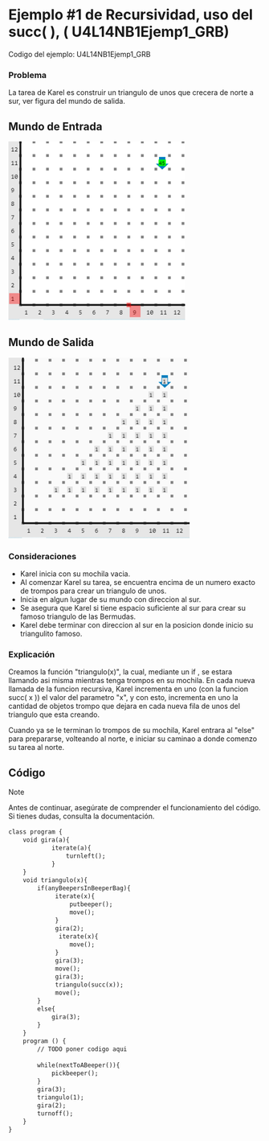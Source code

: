 # Ejemplo #1 de Recursividad, uso del succ( ), ( U4L14NB1Ejemp1_GRB)

Codigo del ejemplo: U4L14NB1Ejemp1_GRB

### Problema

La tarea de Karel es construir un triangulo de unos que crecera de norte a sur, ver figura del mundo de salida.

## Mundo de Entrada

![L14E1ME.png](L14E1ME.png?raw=true)

## Mundo de Salida

![L14E1MS.png](L14E1MS.png?raw=true)

### Consideraciones

- Karel inicia con su mochila vacia.
- Al comenzar Karel su tarea, se encuentra encima de un numero exacto de trompos para crear un triangulo de unos.
- Inicia en algun lugar de su mundo con direccion al sur.
- Se asegura que Karel si tiene espacio suficiente al sur para crear su famoso triangulo de las Bermudas.
- Karel debe terminar con direccion al sur en la posicion donde inicio su triangulito famoso.

### Explicación

Creamos la función "triangulo(x)", la cual, mediante un if , se estara llamando asi misma mientras tenga trompos en su mochila. En cada nueva llamada de la funcion recursiva, Karel incrementa en uno (con la funcion succ( x )) el valor del parametro "x", y con esto, incrementa en uno la cantidad de objetos trompo que dejara en cada nueva fila de unos del triangulo que esta creando.

Cuando ya se le terminan lo trompos de su mochila, Karel entrara al "else" para prepararse, volteando al norte, e iniciar su caminao a donde comenzo su tarea al norte.

## Código

> [!NOTE]  
> Antes de continuar, asegúrate de comprender el funcionamiento del código.  
> Si tienes dudas, consulta la documentación.

```
class program {
    void gira(a){
            iterate(a){
                turnleft();
            }
    }
    void triangulo(x){
        if(anyBeepersInBeeperBag){
             iterate(x){
                 putbeeper();
                 move();
             }
             gira(2);
              iterate(x){
                 move();
             }
             gira(3);
             move();
             gira(3);
             triangulo(succ(x));
             move();
        }
        else{
            gira(3);
        }
    }
    program () {
        // TODO poner codigo aqui

        while(nextToABeeper()){
            pickbeeper();
        }
        gira(3);
        triangulo(1);
        gira(2);
        turnoff();
    }
}
```

